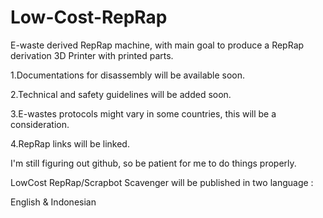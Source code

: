 # Low-Cost-RepRap
E-waste derived RepRap machine, with main goal to produce a RepRap derivation 3D Printer with printed parts.

1.Documentations for disassembly will be available soon.

2.Technical and safety guidelines will be added soon.

3.E-wastes protocols might vary in some countries, this will be a consideration.

4.RepRap links will be linked.

I'm still figuring out github, so be patient for me to do things properly.

LowCost RepRap/Scrapbot Scavenger will be published in two language :

English & Indonesian
